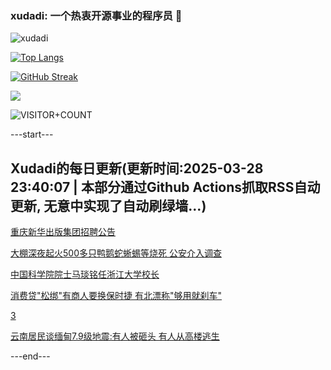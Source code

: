 ### xudadi: 一个热衷开源事业的程序员 👋

![xudadi](https://github-readme-stats-git-masterorgs-github-readme-stats-team.vercel.app/api?username=xudadi)

[![Top Langs](https://github-readme-stats.vercel.app/api/top-langs/?username=xudadi)](https://github.com/anuraghazra/github-readme-stats)

[![GitHub Streak](https://streak-stats.demolab.com?user=xudadi&locale=zh_Hans)](https://git.io/streak-stats)

![](https://raw.githubusercontent.com/xudadi/xudadi/main/assets/github-contribution-grid-snake.svg)

![VISITOR+COUNT](https://komarev.com/ghpvc/?username=xudadi&label=VISITOR+COUNT)


---start---

## Xudadi的每日更新(更新时间:2025-03-28 23:40:07 | 本部分通过Github Actions抓取RSS自动更新, 无意中实现了自动刷绿墙...)

[重庆新华出版集团招聘公告](https://www.gongkaoleida.com/article/2340606)

[大棚深夜起火500多只鸭鹅蛇蜥蜴等烧死 公安介入调查](https://m.163.com/news/article/JROU4LO405561G0D.html)

[中国科学院院士马琰铭任浙江大学校长](https://m.163.com/news/article/JROLPLQ10514R9P4.html)

[消费贷"松绑"有商人要换保时捷 有北漂称"够用就刹车"](https://m.163.com/news/article/JRLISUGK0512D03F.html)

[3](https://m.163.com/touch/news/sub/domestic)

[云南居民谈缅甸7.9级地震:有人被砸头 有人从高楼逃生](https://m.163.com/news/article/JROIALVH05129QAF.html)

---end---
